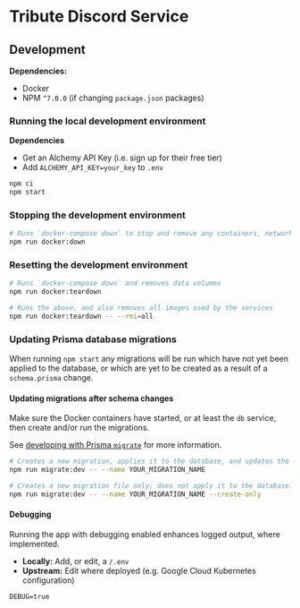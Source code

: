 # Tribute Discord Service

## Development

**Dependencies:**

- Docker
- NPM `^7.0.0` (if changing `package.json` packages)

### Running the local development environment

**Dependencies**

- Get an Alchemy API Key (i.e. sign up for their free tier)
- Add `ALCHEMY_API_KEY=your_key` to `.env`

```sh
npm ci
npm start
```

### Stopping the development environment

```sh
# Runs `docker-compose down` to stop and remove any containers, networks
npm run docker:down
```

### Resetting the development environment

```sh
# Runs `docker-compose down` and removes data volumes
npm run docker:teardown

# Runs the above, and also removes all images used by the services
npm run docker:teardown -- --rmi=all
```

### Updating Prisma database migrations

When running `npm start` any migrations will be run which have not yet been applied to the database, or which are yet to be created as a result of a `schema.prisma` change.

#### Updating migrations after schema changes

Make sure the Docker containers have started, or at least the `db` service, then create and/or run the migrations.

See [developing with Prisma `migrate`](https://www.prisma.io/docs/guides/database/developing-with-prisma-migrate) for more information.

```sh
# Creates a new migration, applies it to the database, and updates the generated Prisma Client
npm run migrate:dev -- --name YOUR_MIGRATION_NAME

# Creates a new migration file only; does not apply it to the database.
npm run migrate:dev -- --name YOUR_MIGRATION_NAME --create-only
```

#### Debugging

Running the app with debugging enabled enhances logged output, where implemented.

- **Locally:** Add, or edit, a `/.env`
- **Upstream:** Edit where deployed (e.g. Google Cloud Kubernetes configuration)

```
DEBUG=true
```

